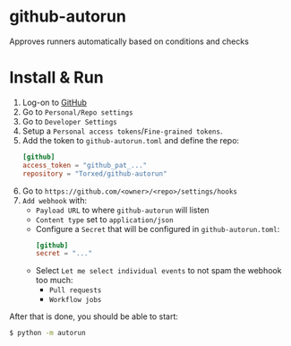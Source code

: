 # github-autorun
Approves runners automatically based on conditions and checks

# Install & Run

1. Log-on to [GitHub](#)
2. Go to `Personal/Repo settings`
3. Go to `Developer Settings`
4. Setup a `Personal access tokens`/`Fine-grained tokens`.
5. Add the token to `github-autorun.toml` and define the repo:
   ```toml
   [github]
   access_token = "github_pat_..."
   repository = "Torxed/github-autorun"
   ```
6. Go to `https://github.com/<owner>/<repo>/settings/hooks`
7. `Add webhook` with:
   - `Payload URL` to where `github-autorun` will listen
   - `Content type` set to `application/json`
   - Configure a `Secret` that will be configured in `github-autorun.toml`:
     ```toml
     [github]
     secret = "..."
     ```
   - Select `Let me select individual events` to not spam the webhook too much:
     * `Pull requests`
     * `Workflow jobs`

After that is done, you should be able to start:
```bash
$ python -m autorun
```
